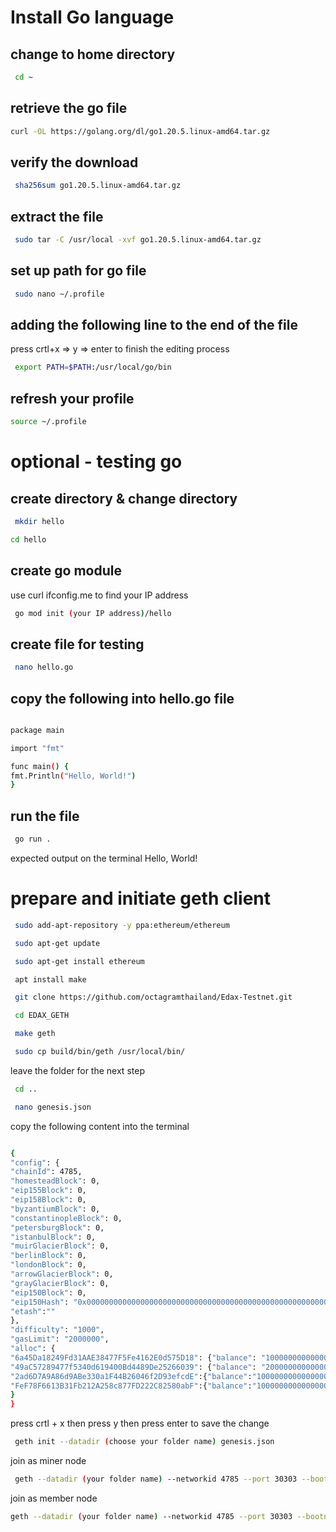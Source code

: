 # Install Go language

## change to home directory

```bash
 cd ~
```

## retrieve the go file

```bash
curl -OL https://golang.org/dl/go1.20.5.linux-amd64.tar.gz

```

## verify the download

```bash
 sha256sum go1.20.5.linux-amd64.tar.gz
```

## extract the file

```bash
 sudo tar -C /usr/local -xvf go1.20.5.linux-amd64.tar.gz
```

## set up path for go file

```bash
 sudo nano ~/.profile
```

## adding the following line to the end of the file

press crtl+x => y => enter to finish the editing process

```bash
 export PATH=$PATH:/usr/local/go/bin
```

## refresh your profile

```bash
source ~/.profile
```

# optional - testing go

## create directory & change directory

```bash
 mkdir hello
```

```bash
cd hello
```

## create go module

use curl ifconfig.me to find your IP address

```bash
 go mod init (your IP address)/hello
```

## create file for testing

```bash
 nano hello.go
```

## copy the following into hello.go file

```bash

package main

import "fmt"

func main() {
fmt.Println("Hello, World!")
}
```

## run the file

```bash
 go run .
```

expected output on the terminal
Hello, World!

# prepare and initiate geth client

```bash
 sudo add-apt-repository -y ppa:ethereum/ethereum
```

```bash
 sudo apt-get update
```

```bash
 sudo apt-get install ethereum
```

```bash
 apt install make
```

```bash
 git clone https://github.com/octagramthailand/Edax-Testnet.git
```

```bash
 cd EDAX_GETH
```

```bash
 make geth
```

```bash
 sudo cp build/bin/geth /usr/local/bin/
```

leave the folder for the next step

```bash
 cd ..
```

```bash
 nano genesis.json
```

copy the following content into the terminal

```bash

{
"config": {
"chainId": 4785,
"homesteadBlock": 0,
"eip155Block": 0,
"eip158Block": 0,
"byzantiumBlock": 0,
"constantinopleBlock": 0,
"petersburgBlock": 0,
"istanbulBlock": 0,
"muirGlacierBlock": 0,
"berlinBlock": 0,
"londonBlock": 0,
"arrowGlacierBlock": 0,
"grayGlacierBlock": 0,
"eip150Block": 0,
"eip150Hash": "0x0000000000000000000000000000000000000000000000000000000000000000",
"etash":""
},
"difficulty": "1000",
"gasLimit": "2000000",
"alloc": {
"6a45Da18249Fd31AAE38477F5Fe4162E0d575D18": {"balance": "10000000000000000000000"},
"49aC57289477f5340d619400Bd4489De25266039": {"balance": "20000000000000000000000"},
"2ad6D7A9A86d9ABe330a1F44B26046f2D93efcdE":{"balance":"10000000000000000000000"},
"FeF78F6613B31Fb212A258c877FD222C82580abF":{"balance":"10000000000000000000000000000000"}
}
}
```

press crtl + x then press y then press enter to save the change

```bash
 geth init --datadir (choose your folder name) genesis.json
```

join as miner node

```bash
 geth --datadir (your folder name) --networkid 4785 --port 30303 --bootnodes (bootstrap-node-record) --mine --miner.threads=1 --miner.etherbase=(your walllet address)
```

join as member node

```bash
geth --datadir (your folder name) --networkid 4785 --port 30303 --bootnodes (bootstrap-node-record)
```
